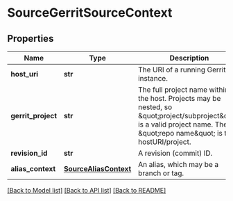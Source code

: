 # SourceGerritSourceContext

## Properties
Name | Type | Description | Notes
------------ | ------------- | ------------- | -------------
**host_uri** | **str** | The URI of a running Gerrit instance. | [optional] 
**gerrit_project** | **str** | The full project name within the host. Projects may be nested, so \&quot;project/subproject\&quot; is a valid project name. The \&quot;repo name\&quot; is the hostURI/project. | [optional] 
**revision_id** | **str** | A revision (commit) ID. | [optional] 
**alias_context** | [**SourceAliasContext**](SourceAliasContext.md) | An alias, which may be a branch or tag. | [optional] 

[[Back to Model list]](../README.md#documentation-for-models) [[Back to API list]](../README.md#documentation-for-api-endpoints) [[Back to README]](../README.md)


